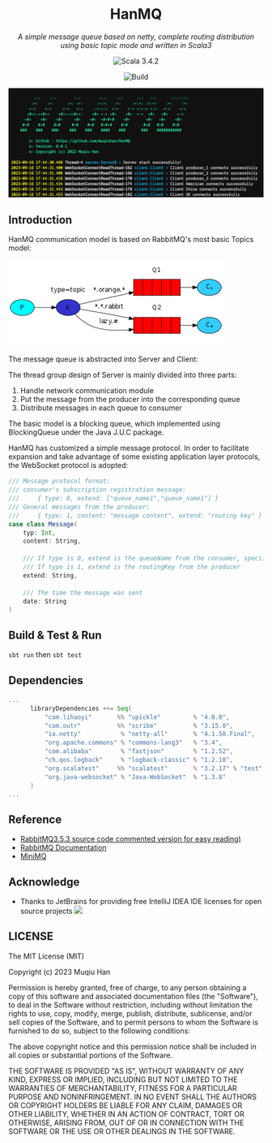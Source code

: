 <div align="center">

# HanMQ

*A simple message queue based on netty, complete routing distribution using basic topic mode and written in Scala3*

![Scala 3.4.2](https://img.shields.io/badge/Scala3.3.0-%23DC322F)

![Build](https://github.com/muqiuhan/HanMQ/actions/workflows/BuildAndTest.yaml/badge.svg)

<img src="./.github/demo.png">

</div>

## Introduction
HanMQ communication model is based on RabbitMQ's most basic Topics model:

![](./.github/rabbitmq-topic-mode.png)

The message queue is abstracted into Server and Client:

The thread group design of Server is mainly divided into three parts:
1. Handle network communication module
2. Put the message from the producer into the corresponding queue
3. Distribute messages in each queue to consumer

The basic model is a blocking queue, which implemented using BlockingQueue under the Java J.U.C package.

HanMQ has customized a simple message protocol. In order to facilitate expansion and take advantage of some existing application layer protocols, the WebSocket protocol is adopted:

```scala
/// Message protocol format:
/// consumer's subscription registration message:
///     { type: 0, extend: ["queue_name1","queue_name1"] }
/// General messages from the producer:
///     { type: 1, content: "message content", extend: "routing key" }
case class Message(
    typ: Int,
    content: String,

    /// If type is 0, extend is the queueName from the consumer, specifying which queue to connect to.
    /// If type is 1, extend is the routingKey from the producer
    extend: String,

    /// The time the message was sent
    date: String
)
```

## Build & Test & Run

`sbt run` then `sbt test`

## Dependencies

```scala 3
...
      libraryDependencies ++= Seq(
          "com.lihaoyi"       %% "upickle"         % "4.0.0",
          "com.outr"          %% "scribe"          % "3.15.0",
          "io.netty"           % "netty-all"       % "4.1.50.Final",
          "org.apache.commons" % "commons-lang3"   % "3.4",
          "com.alibaba"        % "fastjson"        % "1.2.52",
          "ch.qos.logback"     % "logback-classic" % "1.2.10",
          "org.scalatest"     %% "scalatest"       % "3.2.17" % "test",
          "org.java-websocket" % "Java-WebSocket"  % "1.3.8"
      )
...
```

## Reference
- [RabbitMQ3.5.3 source code commented version for easy reading)](https://github.com/sky-big/RabbitMQ)
- [RabbitMQ Documentation](https://www.rabbitmq.com/documentation.html)
- [MiniMQ](https://github.com/Mr-Hades1/minimq)

## Acknowledge
- Thanks to JetBrains for providing free IntelliJ IDEA IDE licenses for open source projects
  <img src="https://resources.jetbrains.com/storage/products/company/brand/logos/jb_beam.svg" height="100px">

## LICENSE
The MIT License (MIT)

Copyright (c) 2023 Muqiu Han

Permission is hereby granted, free of charge, to any person obtaining a copy
of this software and associated documentation files (the "Software"), to deal
in the Software without restriction, including without limitation the rights
to use, copy, modify, merge, publish, distribute, sublicense, and/or sell
copies of the Software, and to permit persons to whom the Software is
furnished to do so, subject to the following conditions:

The above copyright notice and this permission notice shall be included in all
copies or substantial portions of the Software.

THE SOFTWARE IS PROVIDED "AS IS", WITHOUT WARRANTY OF ANY KIND, EXPRESS OR
IMPLIED, INCLUDING BUT NOT LIMITED TO THE WARRANTIES OF MERCHANTABILITY,
FITNESS FOR A PARTICULAR PURPOSE AND NONINFRINGEMENT. IN NO EVENT SHALL THE
AUTHORS OR COPYRIGHT HOLDERS BE LIABLE FOR ANY CLAIM, DAMAGES OR OTHER
LIABILITY, WHETHER IN AN ACTION OF CONTRACT, TORT OR OTHERWISE, ARISING FROM,
OUT OF OR IN CONNECTION WITH THE SOFTWARE OR THE USE OR OTHER DEALINGS IN THE
SOFTWARE.
